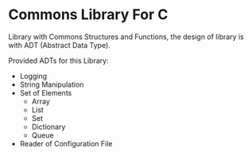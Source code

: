 # Commons Library For C #

Library with Commons Structures and Functions, the design of library is with ADT (Abstract Data Type).

Provided ADTs for this Library:

* Logging
* String Manipulation
* Set of Elements
  * Array
  * List
  * Set
  * Dictionary
  * Queue
* Reader of Configuration File